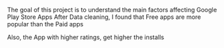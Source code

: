

The goal of this project is to understand the main factors affecting Google Play Store Apps
After Data cleaning, I found that Free apps are more popular than the Paid apps



Also, the App with higher ratings, get  higher the installs

